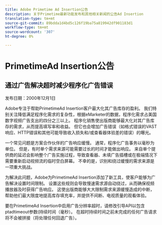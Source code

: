 ```yaml
---
title: Adobe Primetime Ad Insertion公告
description: 关于Primetime最新功能发布和其他相关新闻的公告Ad Insertion
translation-type: tm+mt
source-git-commit: 89bdda1d4bd5c126f19ba75a819942df901183d1
workflow-type: tm+mt
source-wordcount: '307'
ht-degree: 0%

---
```



# PrimetimeAd Insertion公告

## 通过广告解决超时减少程序化广告错误

发布日期：2000年12月1日

Adobe专注于帮助PrimetimeAd Insertion客户最大化其广告库存的盈利。 我们特别关注降低满足程序化需求的复杂性，根据eMarketer的数据，程序化需求占美国数字视频广告支出的四分之三以上。 程序化销售使出版商能够最大化对其广告库存的需求，从而提高填写率和收益。 但它也会增加广告错误（如格式错误的VAST响应、HTTP错误和其他可能导致收入损失和/或查看器体验差的错误）的曝光。

一个常见问题是方案合作伙伴的广告响应缓慢。 通常，程序化广告事务以毫秒为单位。 但是，有时单个需求来源可能需要过长的时间才能做出响应。 来自单个提供商的延迟会影响整个广告实施过程，导致查看器、未填广告插槽或在极端情况下需要重新启动视频流的临时空白屏幕。 不幸的是，识别和绕过缓慢的需求来源是一项重大挑战。

为解决此问题，Adobe为PrimetimeAd Insertion添加了新工具，使客户能够为广告解决设置时间限制。 设置这些规则会导致慢速需求源自动绕过，从而确保视频播放器及时获得广告响应。 这使出版商能够大大限制需求来源缓慢造成的中断，帮助他们最大限度地提高库存填充率，并提供不间断、电视质量的观看体验。

要在PrimetimeAd Insertion中启用广告分辨率超时，请修改引导API以包含ptadtimeout参数(持续时间（毫秒）。  在超时持续时间之前未完成的任何广告请求将不会被拼接（将处理任何回退广告）。